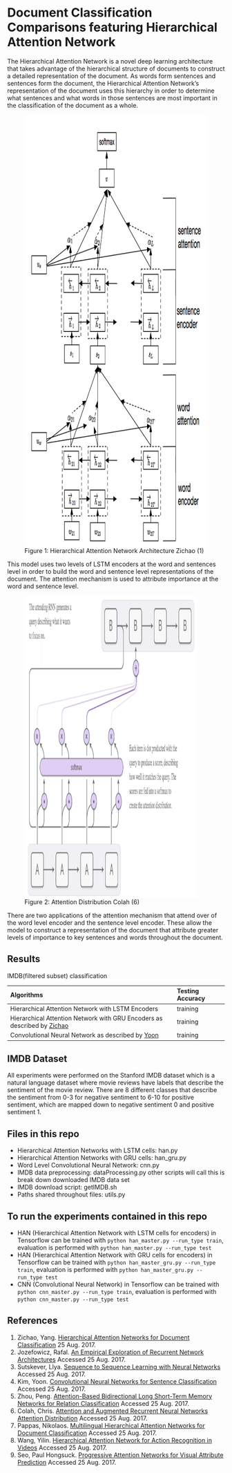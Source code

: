 # Document Classification Comparisons featuring Hierarchical Attention Network

The Hierarchical Attention Network is a novel deep learning architecture that takes advantage of the hierarchical structure of documents to construct a detailed representation of the document. As words form sentences and sentences form the document, the Hierarchical Attention Network’s representation of the document uses this hierarchy in order to determine what sentences and what words in those sentences are most important in the classification of the document as a whole.

<figure>
<img src="lib/imgs/HierarchicalAttentionNetworksDiagram.png" height="1000px" width="1000px" align="center">
<figcaption> Figure 1: Hierarchical Attention Network Architecture Zichao (1) </figcaption>
</figure>

This model uses two levels of LSTM encoders at the word and sentences level in order to build the word and sentence level representations of the document. The attention mechanism is used to attribute importance at the word and sentence level.

<figure>
<img src="lib/imgs/AttentionDistribution.png" height="700" width="400" align="center">
<figcaption> Figure 2: Attention Distribution Colah (6) </figcaption>
</figure>

There are two applications of the attention mechanism that attend over of the word level encoder and the sentence level encoder. These allow the model to construct a representation of the document that attribute greater levels of importance to key sentences and words throughout the document.

## Results
IMDB(filtered subset) classification

| Algorithms | Testing Accuracy
| :- | :-
| Hierarchical Attention Network with LSTM Encoders |  training
| Hierarchical Attention Network with GRU Encoders as described by [Zichao](https://www.cs.cmu.edu/~diyiy/docs/naacl16.pdf) | training
| Convolutional Neural Network as described by [Yoon](http://www.aclweb.org/anthology/D14-1181) | training

## IMDB Dataset
All experiments were performed on the Stanford IMDB dataset which is a natural language dataset where movie reviews have labels that describe the sentiment of the movie review. There are 8 different classes that describe the sentiment from 0-3 for negative sentiment to 6-10 for positive sentiment, which are mapped down to negative sentiment 0 and positive sentiment 1.

## Files in this repo
* Hierarchical Attention Networks with LSTM cells: han.py
* Hierarchical Attention Networks with GRU cells: han_gru.py
* Word Level Convolutional Neural Network: cnn.py
* IMDB data preprocessing: dataProcessing.py other scripts will call this is break down downloaded IMDB data set
* IMDB download script: getIMDB.sh
* Paths shared throughout files: utils.py

## To run the experiments contained in this repo
* HAN (Hierarchical Attention Network with LSTM cells for encoders) in Tensorflow can be trained with `python han_master.py --run_type train`, evaluation is performed with `python han_master.py --run_type test`
* HAN (Hierarchical Attention Network with GRU cells for encoders) in Tensorflow can be trained with `python han_master_gru.py --run_type train`, evaluation is performed with `python han_master_gru.py --run_type test`
* CNN (Convolutional Neural Network) in Tensorflow can be trained with `python cnn_master.py --run_type train`, evaluation is performed with `python cnn_master.py --run_type test`

## References
1) Zichao, Yang. [Hierarchical Attention Networks for Document Classification](https://www.cs.cmu.edu/~diyiy/docs/naacl16.pdf) 25 Aug. 2017.
2) Jozefowicz, Rafal. [An Empirical Exploration of Recurrent Network Architectures](http://proceedings.mlr.press/v37/jozefowicz15.pdf) Accessed 25 Aug. 2017.
3) Sutskever, Llya. [Sequence to Sequence Learning with Neural Networks](https://papers.nips.cc/paper/5346-sequence-to-sequence-learning-with-neural-networks.pdf) Accessed 25 Aug. 2017.
4) Kim, Yoon. [Convolutional Neural Networks for Sentence Classification](http://www.aclweb.org/anthology/D14-1181) Accessed 25 Aug. 2017.
5) Zhou, Peng. [Attention-Based Bidirectional Long Short-Term Memory Networks for Relation Classification](http://aclweb.org/anthology/P/P16/P16-2034.pdf) Accessed 25 Aug. 2017.
6) Colah, Chris. [Attention and Augmented Recurrent Neural Networks Attention Distribution](https://distill.pub/2016/augmented-rnns/#attentional-interfaces) Accessed 25 Aug. 2017.
7) Pappas, Nikolaos. [Multilingual Hierarchical Attention Networks for Document Classification](https://arxiv.org/pdf/1707.00896.pdf) Accessed 25 Aug. 2017.
8) Wang, Yilin. [Hierarchical Attention Network for Action Recognition in Videos](https://arxiv.org/pdf/1607.06416.pdf) Accessed 25 Aug. 2017.
9) Seo, Paul Hongsuck. [Progressive Attention Networks for Visual Attribute Prediction](https://arxiv.org/pdf/1606.02393.pdf) Accessed 25 Aug. 2017.
